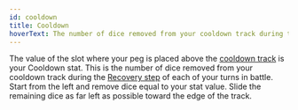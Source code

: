 ```yaml
---
id: cooldown
title: Cooldown
hoverText: The number of dice removed from your cooldown track during the [Recovery step](/docs/battles/adventurer-turn/index/#2-recovery) of each of your turns in battle.
---
```


The value of the slot where your peg is placed above the [cooldown track](/docs/glossary/cooldown-track) is your Cooldown stat. This is the number of dice removed from your cooldown track during the [Recovery step](/docs/battles/adventurer-turn/index/#2-recovery) of each of your turns in battle. Start from the left and remove dice equal to your stat value. Slide the remaining dice as far left as possible toward the edge of the track.
